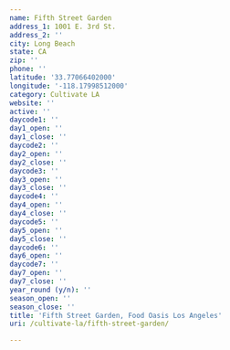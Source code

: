 ```yaml
---
name: Fifth Street Garden
address_1: 1001 E. 3rd St.
address_2: ''
city: Long Beach
state: CA
zip: ''
phone: ''
latitude: '33.77066402000'
longitude: '-118.17998512000'
category: Cultivate LA
website: ''
active: ''
daycode1: ''
day1_open: ''
day1_close: ''
daycode2: ''
day2_open: ''
day2_close: ''
daycode3: ''
day3_open: ''
day3_close: ''
daycode4: ''
day4_open: ''
day4_close: ''
daycode5: ''
day5_open: ''
day5_close: ''
daycode6: ''
day6_open: ''
daycode7: ''
day7_open: ''
day7_close: ''
year_round (y/n): ''
season_open: ''
season_close: ''
title: 'Fifth Street Garden, Food Oasis Los Angeles'
uri: /cultivate-la/fifth-street-garden/

---
```

